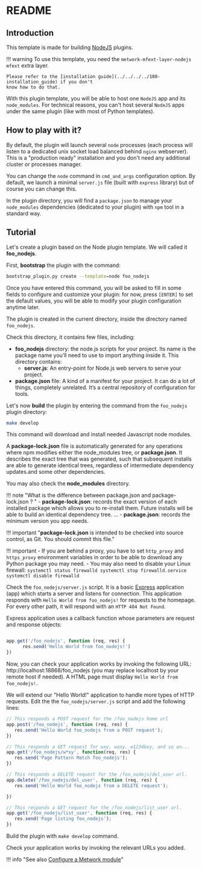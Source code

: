 # README

## Introduction

This template is made for building [NodeJS](https://nodejs.org) plugins.

!!! warning
    To use this template, you need the `metwork-mfext-layer-nodejs` `mfext` extra layer.

    Please refer to the [installation guide](../../../../100-installation_guide) if you don't
    know how to do that.

With this plugin template, you will be able to host one `NodeJS` app and its
`node_modules`. For technical reasons, you can't host several `NodeJS` apps under
the same plugin (like with most of Python templates).

## How to play with it?

By default, the plugin will launch several `node` processes (each process will listen
to a dedicated unix socket load balanced behind `nginx` webserver). This is a "production ready"
installation and you don't need any additional cluster or processes manager.

You can change the `node` command in `cmd_and_args` configuration option. By default,
we launch a minimal `server.js` file (built with `express` library) but of course you can change this.

In the plugin directory, you will find a `package.json` to manage your `node_modules` dependencies (dedicated to your plugin) with `npm` tool in a standard way.

## Tutorial

Let's create a plugin based on the Node plugin template. We will called it **foo_nodejs**.

First, **bootstrap** the plugin with the command:
```bash
bootstrap_plugin.py create --template=node foo_nodejs
```

Once you have entered this command, you will be asked to fill in some fields to configure and customize your plugin: for now, press `[ENTER]` to set the default values, you will be able to modify your plugin configuration anytime later.

The plugin is created in the current directory, inside the directory named `foo_nodejs`.

Check this directory, it contains few files, including: 

- **foo_nodejs** directory: the node.js scripts for your project. Its name is the package name you’ll need to use to import anything inside it. This directory contains:
    - **server.js**: An entry-point for Node.js web servers to serve your project.
- **package.json** file: A kind of a manifest for your project. It can do a lot of things, completely unrelated. It’s a central repository of configuration for tools.


Let's now **build** the plugin by entering the command from the `foo_nodejs` plugin directory:

```bash
make develop
```
This command will download and install needed Javascript node modules.

A **package-lock.json** file is automatically generated for any operations where npm modifies either the node_modules tree, or **package.json**.
It describes the exact tree that was generated, such that subsequent installs are able to generate identical trees, regardless of intermediate dependency updates.and some other dependencies.

You may also check the **node_modules** directory.

!!! note "What is the difference between package.json and package-lock.json ?  "
     - **package-lock.json**: records the exact version of each installed package which allows you to re-install them. Future installs will be able to build an identical dependency tree. ...
     - **package.json**: records the minimum version you app needs.

!!! important "**package-lock.json** is intended to be checked into source control, as Git. You should commit this file."

!!! important
    - If you are behind a proxy, you have to set `http_proxy` and `https_proxy` environment variables in order to be able to download any Python package you may need.
    - You may also need to disable your Linux firewall:
    ```
          systemctl status firewalld
          systemctl stop firewalld.service
          systemctl disable firewalld
    ```


Check the `foo_nodejs/server.js` script. It is a basic [Express](https://expressjs.com/) application (app) which starts a server and listens for connection.
This application responds with `Hello World from foo_nodejs!` for requests to the homepage. For every other path, it will respond with an `HTTP 404 Not Found`.


Express application uses a callback function whose parameters are request and response objects:
```js

app.get('/foo_nodejs', function (req, res) {
      res.send('Hello World from foo_nodejs!')
})

```

Now, you can check your application works by invoking the following URL: http://localhost:18868/foo_nodejs (you may replace localhost by your remote host if needed). A HTML page must display `Hello World from foo_nodejs!`.

We will extend our "Hello World!" application to handle more types of HTTP requests. Edit the the `foo_nodejs/server.js` script and add the following lines:
```js
// This responds a POST request for the /foo_nodejs home url
app.post('/foo_nodejs', function (req, res) {
   res.send('Hello World foo_nodejs from a POST request');
})

// This responds a GET request for wxy, waxy, w1234bxy, and so on...
app.get('/foo_nodejs/w*xy', function(req, res) {
   res.send('Page Pattern Match foo_nodejs');
})

// This responds a DELETE request for the /foo_nodejs/del_user url.
app.delete('/foo_nodejs/del_user', function (req, res) {
   res.send('Hello World foo_nodejs from a DELETE request');

})

// This responds a GET request for the /foo_nodejs/list_user url.
app.get('/foo_nodejs/list_user', function (req, res) {
   res.send('Page listing foo_nodejs');
})

```

Build the plugin with `make develop` command.

Check your application works by invoking the relevant URLs you added.

!!! info "See also [Configure a Metwork module](../../../../300-configuration_guide/#2-how-to-configure-a-metwork-module)"

